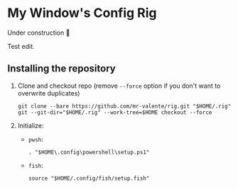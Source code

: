 # My Window's Config Rig
Under construction 🚧 

Test edit.

## Installing the repository

1. Clone and checkout repo (remove `--force` option if you don't want to overwrite duplicates)

    ```
    git clone --bare https://github.com/mr-valente/rig.git "$HOME/.rig"
    git --git-dir="$HOME/.rig" --work-tree=$HOME checkout --force
    ```

2. Initialize:

    * `pwsh`: 
        ```
        . "$HOME\.config\powershell\setup.ps1"
        ```

    * `fish`: 
        ```
        source "$HOME/.config/fish/setup.fish"
        ```
  
